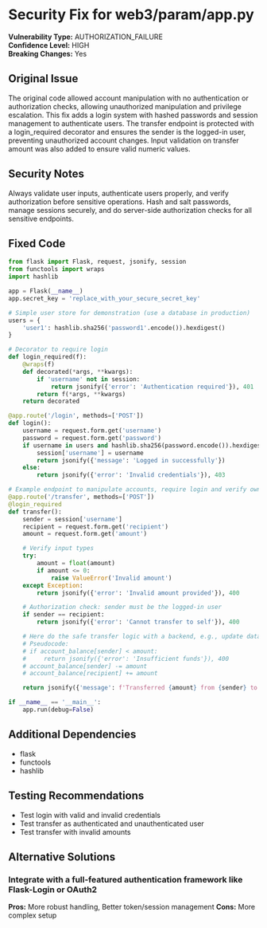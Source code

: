 # Security Fix for web3/param/app.py

**Vulnerability Type:** AUTHORIZATION_FAILURE  
**Confidence Level:** HIGH  
**Breaking Changes:** Yes

## Original Issue
The original code allowed account manipulation with no authentication or authorization checks, allowing unauthorized manipulation and privilege escalation. This fix adds a login system with hashed passwords and session management to authenticate users. The transfer endpoint is protected with a login_required decorator and ensures the sender is the logged-in user, preventing unauthorized account changes. Input validation on transfer amount was also added to ensure valid numeric values.

## Security Notes
Always validate user inputs, authenticate users properly, and verify authorization before sensitive operations. Hash and salt passwords, manage sessions securely, and do server-side authorization checks for all sensitive endpoints.

## Fixed Code
```py
from flask import Flask, request, jsonify, session
from functools import wraps
import hashlib

app = Flask(__name__)
app.secret_key = 'replace_with_your_secure_secret_key'

# Simple user store for demonstration (use a database in production)
users = {
    'user1': hashlib.sha256('password1'.encode()).hexdigest()
}

# Decorator to require login
def login_required(f):
    @wraps(f)
    def decorated(*args, **kwargs):
        if 'username' not in session:
            return jsonify({'error': 'Authentication required'}), 401
        return f(*args, **kwargs)
    return decorated

@app.route('/login', methods=['POST'])
def login():
    username = request.form.get('username')
    password = request.form.get('password')
    if username in users and hashlib.sha256(password.encode()).hexdigest() == users[username]:
        session['username'] = username
        return jsonify({'message': 'Logged in successfully'})
    else:
        return jsonify({'error': 'Invalid credentials'}), 403

# Example endpoint to manipulate accounts, require login and verify ownership
@app.route('/transfer', methods=['POST'])
@login_required
def transfer():
    sender = session['username']
    recipient = request.form.get('recipient')
    amount = request.form.get('amount')

    # Verify input types
    try:
        amount = float(amount)
        if amount <= 0:
            raise ValueError('Invalid amount')
    except Exception:
        return jsonify({'error': 'Invalid amount provided'}), 400

    # Authorization check: sender must be the logged-in user
    if sender == recipient:
        return jsonify({'error': 'Cannot transfer to self'}), 400

    # Here do the safe transfer logic with a backend, e.g., update database
    # Pseudocode:
    # if account_balance[sender] < amount:
    #     return jsonify({'error': 'Insufficient funds'}), 400
    # account_balance[sender] -= amount
    # account_balance[recipient] += amount

    return jsonify({'message': f'Transferred {amount} from {sender} to {recipient}.'})

if __name__ == '__main__':
    app.run(debug=False)

```

## Additional Dependencies
- flask
- functools
- hashlib

## Testing Recommendations
- Test login with valid and invalid credentials
- Test transfer as authenticated and unauthenticated user
- Test transfer with invalid amounts

## Alternative Solutions

### Integrate with a full-featured authentication framework like Flask-Login or OAuth2
**Pros:** More robust handling, Better token/session management
**Cons:** More complex setup

